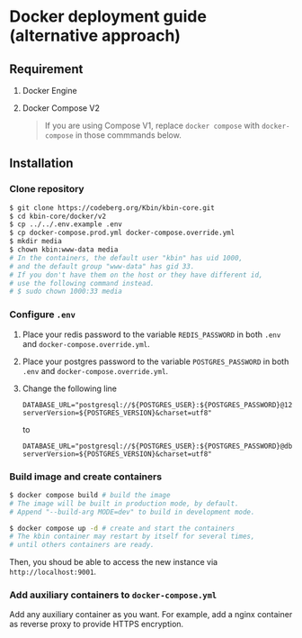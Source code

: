 # Docker deployment guide (alternative approach)

## Requirement

1. Docker Engine
2. Docker Compose V2

    > If you are using Compose V1, replace `docker compose` with `docker-compose` in those commmands below.

## Installation

### Clone repository

```bash
$ git clone https://codeberg.org/Kbin/kbin-core.git
$ cd kbin-core/docker/v2
$ cp ../../.env.example .env
$ cp docker-compose.prod.yml docker-compose.override.yml
$ mkdir media
$ chown kbin:www-data media
# In the containers, the default user "kbin" has uid 1000,
# and the default group "www-data" has gid 33.
# If you don't have them on the host or they have different id,
# use the following command instead.
# $ sudo chown 1000:33 media
```

### Configure `.env`

1. Place your redis password to the variable `REDIS_PASSWORD` in both `.env` and `docker-compose.override.yml`.
2. Place your postgres password to the variable `POSTGRES_PASSWORD` in both `.env` and `docker-compose.override.yml`.
3. Change the following line

    ```env
    DATABASE_URL="postgresql://${POSTGRES_USER}:${POSTGRES_PASSWORD}@127.0.0.1:5432/${POSTGRES_DB}?serverVersion=${POSTGRES_VERSION}&charset=utf8"
    ```

    to

    ```env
    DATABASE_URL="postgresql://${POSTGRES_USER}:${POSTGRES_PASSWORD}@db:5432/${POSTGRES_DB}?serverVersion=${POSTGRES_VERSION}&charset=utf8"
    ```

### Build image and create containers

```bash
$ docker compose build # build the image
# The image will be built in production mode, by default.
# Append "--build-arg MODE=dev" to build in development mode.

$ docker compose up -d # create and start the containers
# The kbin container may restart by itself for several times,
# until others containers are ready.
```

Then, you shoud be able to access the new instance via `http://localhost:9001`.

### Add auxiliary containers to `docker-compose.yml`

Add any auxiliary container as you want. For example, add a nginx container as reverse proxy to provide HTTPS encryption.

